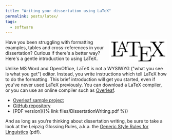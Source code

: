 ```yaml
---
title: "Writing your dissertation using LaTeX"
permalink: posts/latex/
tags:
  - software
---
```

<img src="/images/latex.png" height="75" style="float:right;margin-left:10px;">Have you been struggling with formatting examples, tables and cross-references in your dissertation? Curious if there's a better way? Here's a gentle introduction to using LaTeX.

Unlike MS Word and OpenOffice, LaTeX is not a WYSIWYG ("what you see is what you get") editor.   Instead, you write instructions which tell LaTeX how to do the formatting. This brief introduction will get you started, even if you've never used LaTeX previously. You can download a LaTeX compiler, or you can use an online compiler such as [Overleaf](http://overleaf.com/read/gpdctdsncwpc).


* [Overleaf sample project](https://www.overleaf.com/read/gpdctdsncwpc)
* [GitHub repository](https://github.com/gmholton/DissertationWriting)
* [PDF version]({% link files/DissertationWriting.pdf %})


And as long as you're thinking about dissertation writing, be sure to take a look at the Leipzig Glossing Rules, a.k.a. the 
[Generic Style Rules for Linguistics](http://www.elpublishing.org/docs/public/generic-style-rules-linguistics.pdf) (pdf).